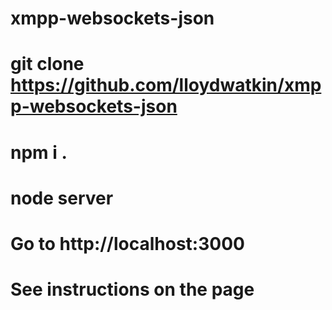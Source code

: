 xmpp-websockets-json
====================

# git clone https://github.com/lloydwatkin/xmpp-websockets-json
# npm i .
# node server
# Go to http://localhost:3000
# See instructions on the page
